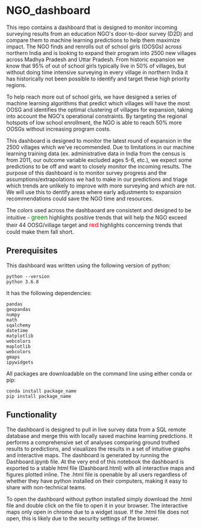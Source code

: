 # NGO_dashboard
This repo contains a dashboard that is designed to monitor incoming surveying results from an education NGO's door-to-door survey (D2D) and compare them to machine learning predictions to help them maximize impact. The NGO finds and renrolls out of school girls (OOSGs) across northern India and is looking to expand their program into 2500 new villages across Madhya Pradesh and Uttar Pradesh. From historic expansion we know that 95% of out of school girls typically live in 50% of villages, but without doing time intensive surveying in every village in northern India it has historically not been possible to identify and target these high priority regions.

To help reach more out of school girls, we have designed a series of machine learning algorithms that predict which villages will have the most OOSG and identifies the optimal clustering of villages for expansion, taking into account the NGO's operational constraints. By targeting the regional hotspots of low school enrollment, the NGO is able to reach 50% more OOSGs without increasing program costs. 

This dashboard is designed to monitor the latest round of expansion in the 2500 villages which we've recommended. Due to limitations in our machine learning training data (ex. administrative data in India from the census is from 2011, our outcome variable excluded ages 5-6, etc.), we expect some predictions to be off and want to closely monitor the incoming results. The purpose of this dashboard is to monitor survey progress and the assumptions/extrapolations we had to make in our predictions and triage which trends are unlikely to improve with more surveying and which are not. We will use this to dentify areas where early adjustments to expansion recommendations could save the NGO time and resources.

The colors used across the dashbaoard are consistent and designed to be intuitive - <font color='green' size = '3'>green</font> highlights positive trends that will help the NGO exceed their 44 OOSG/village target and <font color='red' size = '3'>red</font> highlights concerning trends that could make them fall short.

## Prerequisites
This dashboard was written using the following version of python:
```
python --version
python 3.6.8
```
It has the following dependencies:
```
pandas
geopandas
numpy
math
sqalchemy
datetime
matplotlib
webcolors
maplotlib
webcolors
gmaps
ipywidgets

```
All packages are downloadable on the command line using either conda or pip:
```
conda install package_name
pip install package_name
```

## Functionality
The dashboard is designed to pull in live survey data from a SQL remote database and merge this with locally saved machine learning predctions. It performs a comprehensive set of analyses comparing ground truthed results to predictions, and visualizes the results in a set of intuitive graphs and interactive maps. The dashboard is generated by running the Dashboard.ipynb file. At the very end of this notebook the dashboard is exported to a stable html file (Dashboard.html) with all interactive maps and figures plotted inline. The .html file is openable by all users regardless of whether they have python installed on their computers, making it easy to share with non-technical teams.

To open the dashboard without python installed simply download the .html file and double click on the file to open it in your browser. The interactive maps only open in chrome due to a widget issue. If the .html file does not open, this is likely due to the security settings of the browser.
